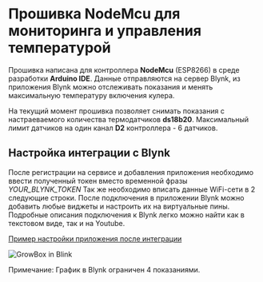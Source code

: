 # Прошивка NodeMcu для мониторинга и управления температурой

Прошивка написана для контроллера **NodeMcu** (ESP8266) в среде разработки **Arduino IDE**.
Данные отправляются на сервер Blynk, из приложения Blynk можно отслеживать показания
и менять максимальную температуру включения кулера.

На текущий момент прошивка позволяет снимать показания с настраеваемого количества термодатчиков **ds18b20**.
Максимальный лимит датчиков на один канал **D2** контроллера - 6 датчиков.

## Настройка интеграции с Blynk
После регистрации на сервисе и добавления приложения необходимо ввести полученный токен вместо временной фразы *YOUR_BLYNK_TOKEN*
Так же необходимо вписать данные WiFi-сети в 2 следующие строки.
После подключения в приложении Blynk можно добавить любые виджеты и настроить их на виртуальные пины.
Подробные описания подключения к Blynk легко можно найти как в текстовом виде, так и на Youtube.

[Пример настройки приложения после интеграции](https://techmeat.net/images/growbox2.gif)

![GrowBox in Blink](https://techmeat.net/images/growbox2.gif)

Примечание: График в Blynk ограничен 4 показаниями.
